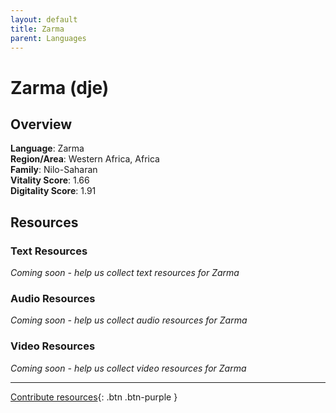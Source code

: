 ```yaml
---
layout: default
title: Zarma
parent: Languages
---
```


# Zarma (dje)

## Overview

**Language**: Zarma  
**Region/Area**: Western Africa, Africa  
**Family**: Nilo-Saharan  
**Vitality Score**: 1.66  
**Digitality Score**: 1.91  

## Resources

### Text Resources
*Coming soon - help us collect text resources for Zarma*

### Audio Resources
*Coming soon - help us collect audio resources for Zarma*

### Video Resources
*Coming soon - help us collect video resources for Zarma*

---

[Contribute resources](https://fairtrain.github.io/){: .btn .btn-purple }
